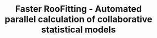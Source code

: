 ---
layout: default
title: Faster RooFitting - Automated parallel calculation of collaborative statistical models
authors: E G Patrick Bos, Carsten D Burgard, Vincent A. Croft, Stephan Hageboeck, Lorenzo Moneta, Inti Pelupessy, Jisk J Attema and Wouter Verkerke
publication: 24th International Conference on Computing in High Energy and Nuclear Physics (CHEP 2019) Adelaide, Australia, November 4-8, 2019
type: ROOFIT
doi: 10.1051/epjconf/202024506027
---